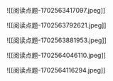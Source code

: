![[阅读点题-1702563417097.jpeg]]

![[阅读点题-1702563792621.jpeg]]

![[阅读点题-1702563881953.jpeg]]

![[阅读点题-1702564046110.jpeg]]

![[阅读点题-1702564116294.jpeg]]




